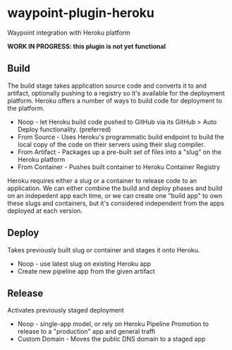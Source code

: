 # waypoint-plugin-heroku

Waypoint integration with Heroku platform

**WORK IN PROGRESS: this plugin is not yet functional**

## Build

The build stage takes application source code and converts it to and artifact, optionally pushing to a registry so it's available for the deployment platform. Heroku offers a number of ways to build code for deployment to the platform.

- Noop - let Heroku build code pushed to GitHub via its GitHub > Auto Deploy functionality. (preferred)
- From Source - Uses Heroku's programmatic build endpoint to build the local copy of the code on their servers using their slug compiler.
- From Artifact - Packages up a pre-built set of files into a "slug" on the Heroku platform
- From Container - Pushes built container to Heroku Container Registry

Heroku requires either a slug or a container to release code to an application. We can either combine the build and deploy phases and build on an indepedent app each time, or we can create one "build app" to own these slugs and containers, but it's considered independent from the apps deployed at each version.

## Deploy

Takes previously built slug or container and stages it onto Heroku.

- Noop - use latest slug on existing Heroku app
- Create new pipeline app from the given artifact

## Release

Activates previously staged deployment

- Noop - single-app model, or rely on Heroku Pipeline Promotion to release to a "production" app and general traffi
- Custom Domain - Moves the public DNS domain to a staged app

